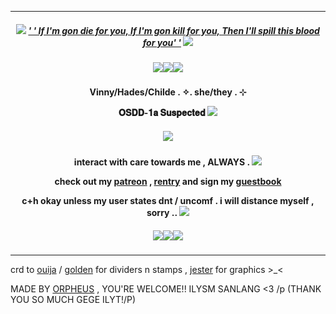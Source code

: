 ***
<h5 align="center">
  
<img src="https://goldenkamuy.crd.co/assets/images/gallery24/3c09289e.gif?v=53e72adc"/> [' ' If I'm gon die for you, If I'm gon kill for you, Then I'll spill this blood for you' '](https://open.spotify.com/track/5W3Mi5lW7CIr3eTj1cc69p?si=5094d96e239646a4) <img src="https://goldenkamuy.crd.co/assets/images/gallery24/3c09289e.gif?v=53e72adc"/>
<h5 align="center">
<img src="https://ouija.crd.co/assets/images/gallery10/7540ce0e.png?v=b8c53f22"/><img src="https://ouija.crd.co/assets/images/gallery10/7540ce0e.png?v=b8c53f22"/><img src="https://ouija.crd.co/assets/images/gallery10/7540ce0e.png?v=b8c53f22"/>
</h5>  

<h4 align="center">
Vinny/Hades/Childe . ✧. she/they . ⊹ 
  
𝐎𝐒𝐃𝐃-𝟏𝐚 𝐒𝐮𝐬𝐩𝐞𝐜𝐭𝐞𝐝 <img src="https://ouija.crd.co/assets/images/gallery23/e9da0907.gif?v=b8c53f22"/> 
</h4> 
<h5 align="center">
<img src="https://media.discordapp.net/attachments/1010223180603994204/1213030581210976297/tumblr_2cfd0496db5e4387329e823ed3265960_b973caf6_1280_1.png?ex=65f3fdc3&is=65e188c3&hm=93cbe1b1f53e9f1471f5134d026daef7e9d2881720161e229bea8b7ad8bb1d5e&=&format=webp&quality=lossless"/>
</h5>  
<h4 align="center">

interact with care towards me , ALWAYS . <img src="https://goldenkamuy.crd.co/assets/images/gallery24/231aad5d.gif?v=53e72adc"/>

check out my [patreon](https://patreon.com/villyth) , [rentry](https://rentry.co/Keqingxuan) and sign my [guestbook](https://villyth.123guestbook.com/)

c+h okay unless my user states dnt / uncomf . i will distance myself , sorry .. <img src="https://goldenkamuy.crd.co/assets/images/gallery24/3d233f56.gif?v=53e72adc"/>
</h4> 

<h5 align="center">
<img src="https://ouija.crd.co/assets/images/gallery10/7540ce0e.png?v=b8c53f22"/><img src="https://ouija.crd.co/assets/images/gallery10/7540ce0e.png?v=b8c53f22"/><img src="https://ouija.crd.co/assets/images/gallery10/7540ce0e.png?v=b8c53f22"/>
</h5>  

***

crd to [ouija](https://ouija.crd.co/#) / [golden](https://goldenkamuy.crd.co/#small) for dividers n stamps , [jester](https://www.tumblr.com/jesteroftheangels) for graphics >_<

MADE BY [ORPHEUS](https://github.com/Ovrpheus) , YOU'RE WELCOME!! ILYSM SANLANG <3 /p (THANK YOU SO MUCH GEGE ILYT!/P)
